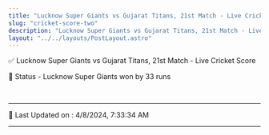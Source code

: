 ```yaml
---
title: "Lucknow Super Giants vs Gujarat Titans, 21st Match - Live Cricket Score"
slug: "cricket-score-two"
description: "Lucknow Super Giants vs Gujarat Titans, 21st Match - Live Cricket Score - Lucknow Super Giants won by 33 runs."
layout: "../../layouts/PostLayout.astro"
--- 
```


✅ Lucknow Super Giants vs Gujarat Titans, 21st Match - Live Cricket Score

📑 Status - Lucknow Super Giants won by 33 runs

<br />

***

📝 Last Updated on : 4/8/2024, 7:33:34 AM

***

